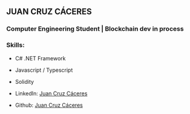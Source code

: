 ## JUAN CRUZ CÁCERES
### Computer Engineering Student | Blockchain dev in process

### Skills:

- C# .NET Framework
- Javascript / Typescript
- Solidity

- LinkedIn: [Juan Cruz Cáceres](https://www.linkedin.com/in/caceresjuancruz)
- Github: [Juan Cruz Cáceres](https://github.com/caceresjuancruz)
